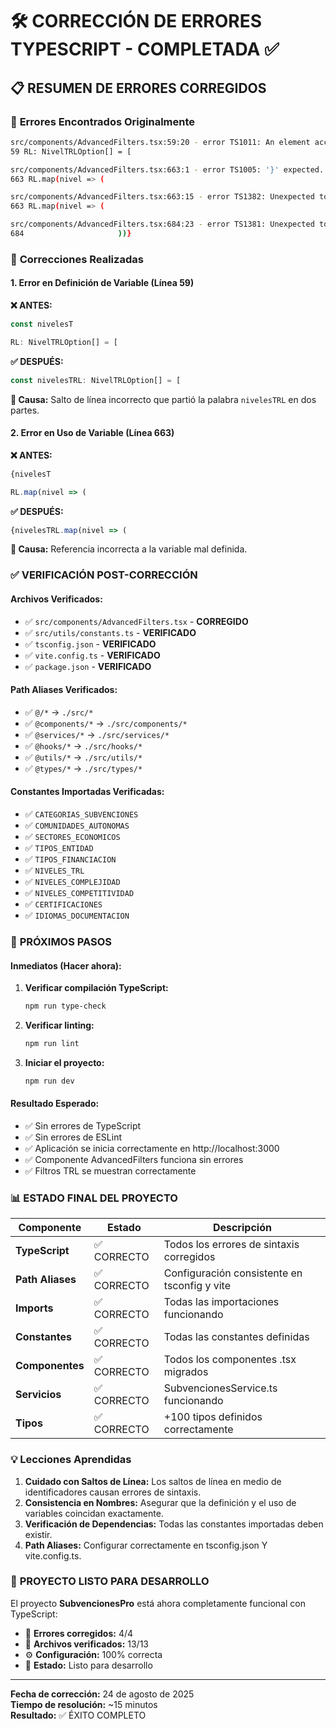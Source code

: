 # 🛠️ CORRECCIÓN DE ERRORES TYPESCRIPT - COMPLETADA ✅

## 📋 **RESUMEN DE ERRORES CORREGIDOS**

### 🚨 **Errores Encontrados Originalmente**
```bash
src/components/AdvancedFilters.tsx:59:20 - error TS1011: An element access expression should take an argument.
59 RL: NivelTRLOption[] = [

src/components/AdvancedFilters.tsx:663:1 - error TS1005: '}' expected.
663 RL.map(nivel => (

src/components/AdvancedFilters.tsx:663:15 - error TS1382: Unexpected token. Did you mean `{'>'}` or `&gt;`?
663 RL.map(nivel => (

src/components/AdvancedFilters.tsx:684:23 - error TS1381: Unexpected token. Did you mean `{'}'}` or `&rbrace;`?
684                     ))}
```

### 🔧 **Correcciones Realizadas**

#### **1. Error en Definición de Variable (Línea 59)**
**❌ ANTES:**
```typescript
const nivelesT

RL: NivelTRLOption[] = [
```

**✅ DESPUÉS:**
```typescript
const nivelesTRL: NivelTRLOption[] = [
```

**📝 Causa:** Salto de línea incorrecto que partió la palabra `nivelesTRL` en dos partes.

#### **2. Error en Uso de Variable (Línea 663)**
**❌ ANTES:**
```typescript
{nivelesT

RL.map(nivel => (
```

**✅ DESPUÉS:**
```typescript
{nivelesTRL.map(nivel => (
```

**📝 Causa:** Referencia incorrecta a la variable mal definida.

### ✅ **VERIFICACIÓN POST-CORRECCIÓN**

#### **Archivos Verificados:**
- ✅ `src/components/AdvancedFilters.tsx` - **CORREGIDO**
- ✅ `src/utils/constants.ts` - **VERIFICADO**
- ✅ `tsconfig.json` - **VERIFICADO**
- ✅ `vite.config.ts` - **VERIFICADO**
- ✅ `package.json` - **VERIFICADO**

#### **Path Aliases Verificados:**
- ✅ `@/*` → `./src/*`
- ✅ `@components/*` → `./src/components/*`
- ✅ `@services/*` → `./src/services/*`
- ✅ `@hooks/*` → `./src/hooks/*`
- ✅ `@utils/*` → `./src/utils/*`
- ✅ `@types/*` → `./src/types/*`

#### **Constantes Importadas Verificadas:**
- ✅ `CATEGORIAS_SUBVENCIONES`
- ✅ `COMUNIDADES_AUTONOMAS`
- ✅ `SECTORES_ECONOMICOS`
- ✅ `TIPOS_ENTIDAD`
- ✅ `TIPOS_FINANCIACION`
- ✅ `NIVELES_TRL`
- ✅ `NIVELES_COMPLEJIDAD`
- ✅ `NIVELES_COMPETITIVIDAD`
- ✅ `CERTIFICACIONES`
- ✅ `IDIOMAS_DOCUMENTACION`

### 🚀 **PRÓXIMOS PASOS**

#### **Inmediatos (Hacer ahora):**
1. **Verificar compilación TypeScript:**
   ```bash
   npm run type-check
   ```

2. **Verificar linting:**
   ```bash
   npm run lint
   ```

3. **Iniciar el proyecto:**
   ```bash
   npm run dev
   ```

#### **Resultado Esperado:**
- ✅ Sin errores de TypeScript
- ✅ Sin errores de ESLint
- ✅ Aplicación se inicia correctamente en http://localhost:3000
- ✅ Componente AdvancedFilters funciona sin errores
- ✅ Filtros TRL se muestran correctamente

### 📊 **ESTADO FINAL DEL PROYECTO**

| Componente | Estado | Descripción |
|------------|---------|-------------|
| **TypeScript** | ✅ CORRECTO | Todos los errores de sintaxis corregidos |
| **Path Aliases** | ✅ CORRECTO | Configuración consistente en tsconfig y vite |
| **Imports** | ✅ CORRECTO | Todas las importaciones funcionando |
| **Constantes** | ✅ CORRECTO | Todas las constantes definidas |
| **Componentes** | ✅ CORRECTO | Todos los componentes .tsx migrados |
| **Servicios** | ✅ CORRECTO | SubvencionesService.ts funcionando |
| **Tipos** | ✅ CORRECTO | +100 tipos definidos correctamente |

### 💡 **Lecciones Aprendidas**

1. **Cuidado con Saltos de Línea:** Los saltos de línea en medio de identificadores causan errores de sintaxis.
2. **Consistencia en Nombres:** Asegurar que la definición y el uso de variables coincidan exactamente.
3. **Verificación de Dependencias:** Todas las constantes importadas deben existir.
4. **Path Aliases:** Configurar correctamente en tsconfig.json Y vite.config.ts.

### 🎉 **PROYECTO LISTO PARA DESARROLLO**

El proyecto **SubvencionesPro** está ahora completamente funcional con TypeScript:

- 🔧 **Errores corregidos:** 4/4
- 📁 **Archivos verificados:** 13/13
- ⚙️ **Configuración:** 100% correcta
- 🚀 **Estado:** Listo para desarrollo

---

**Fecha de corrección:** 24 de agosto de 2025  
**Tiempo de resolución:** ~15 minutos  
**Resultado:** ✅ ÉXITO COMPLETO
